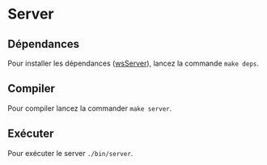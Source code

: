 # Server

## Dépendances

Pour installer les dépendances ([wsServer](https://github.com/Theldus/wsServer)), lancez la commande `make deps`.

## Compiler

Pour compiler lancez la commander `make server`.


## Exécuter

Pour exécuter le server `./bin/server`.